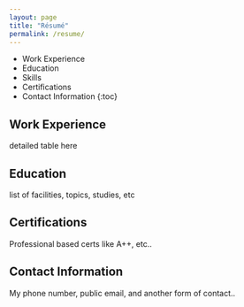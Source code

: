 ```yaml
---
layout: page
title: "Résumé"
permalink: /resume/
---
```

* Work Experience
* Education
* Skills
* Certifications
* Contact Information
{:toc}

## Work Experience
detailed table here

## Education
list of facilities, topics, studies, etc

## Certifications
Professional based certs like A++, etc..

## Contact Information
My phone number, public email, and another form of contact..